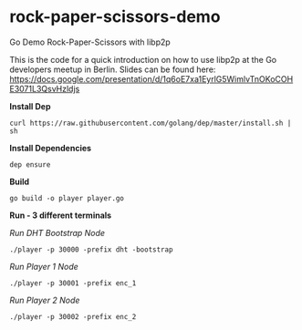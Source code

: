 # rock-paper-scissors-demo
Go Demo Rock-Paper-Scissors with libp2p

This is the code for a quick introduction on how to use libp2p at the Go developers meetup in Berlin. Slides can be found here:
https://docs.google.com/presentation/d/1q6oE7xa1EyrlG5WimlvTnOKoCOHE3071L3QsvHzldjs

**Install Dep**

`curl https://raw.githubusercontent.com/golang/dep/master/install.sh | sh`

**Install Dependencies**

`dep ensure`

**Build**

`go build -o player player.go`

**Run - 3 different terminals**

*Run DHT Bootstrap Node*

`./player -p 30000 -prefix dht -bootstrap`

*Run Player 1 Node*

`./player -p 30001 -prefix enc_1`

*Run Player 2 Node*

`./player -p 30002 -prefix enc_2`
